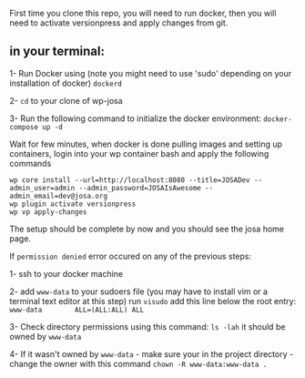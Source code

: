 First time you clone this repo, you will need to run docker, then you will need to activate versionpress and apply changes from git.

## in your terminal:
1- Run Docker using (note you might need to use 'sudo' depending on your installation of docker) 
`dockerd`

2- `cd` to your clone of wp-josa

3- Run the following command to initialize the docker environment: 
`docker-compose up -d`

Wait for few minutes, when docker is done pulling images and setting up containers, login into your wp container bash and apply the following commands

```
wp core install --url=http://localhost:8080 --title=JOSADev --admin_user=admin --admin_password=JOSAIsAwesome --admin_email=dev@josa.org
wp plugin activate versionpress
wp vp apply-changes
```

The setup should be complete by now and you should see the josa home page.

If `permission denied` error occured on any of the previous steps:

1- ssh to your docker machine

2- add `www-data` to your sudoers file (you may have to install vim or a terminal text editor at this step)
run `visudo`
add this line below the root entry:
`www-data        ALL=(ALL:ALL) ALL`

3- Check directory permissions using this command: `ls -lah` it should be owned by `www-data` 

4- If it wasn't owned by `www-data`
	- make sure your in the project directory 
	- change the owner with this command `chown -R www-data:www-data .`
